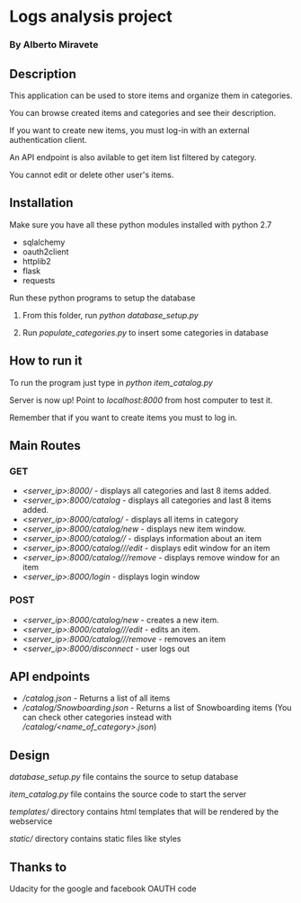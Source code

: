 Logs analysis project
=====================

### By Alberto Miravete

## Description

This application can be used to store items and organize them in categories.

You can browse created items and categories and see their description.

If you want to create new items, you must log-in with an external authentication client.

An API endpoint is also avilable to get item list filtered by category.

You cannot edit or delete other user's items.

## Installation

Make sure you have all these python modules installed with python 2.7

+ sqlalchemy
+ oauth2client
+ httplib2
+ flask
+ requests

Run these python programs to setup the database

1. From this folder, run *python database_setup.py*

2. Run *populate_categories.py* to insert some categories in database

## How to run it

To run the program just type in *python item_catalog.py*

Server is now up! Point to *localhost:8000* from host computer to test it.

Remember that if you want to create items you must to log in.

## Main Routes

### GET
+ *<server_ip>:8000/* - displays all categories and last 8 items added.
+ *<server_ip>:8000/catalog* - displays all categories and last 8 items added.
+ *<server_ip>:8000/catalog/<category>* - displays all items in category
+ *<server_ip>:8000/catalog/new* - displays new item window.
+ *<server_ip>:8000/catalog/<category>/<item>* - displays information about an item
+ *<server_ip>:8000/catalog/<category>/<item>/edit* - displays edit window for an item
+ *<server_ip>:8000/catalog/<category>/<item>/remove* - displays remove window for an item
+ *<server_ip>:8000/login* - displays login window

### POST
+ *<server_ip>:8000/catalog/new* - creates a new item.
+ *<server_ip>:8000/catalog/<category>/<item>/edit* - edits an item.
+ *<server_ip>:8000/catalog/<category>/<item>/remove* - removes an item
+ *<server_ip>:8000/disconnect* - user logs out


## API endpoints

+ */catalog.json* - Returns a list of all items
+ */catalog/Snowboarding.json* - Returns a list of Snowboarding items (You can check other categories instead with */catalog/<name_of_category>.json*)

## Design

*database_setup.py* file contains the source to setup database

*item_catalog.py* file contains the source code to start the server

*templates/* directory contains html templates that will be rendered by the webservice

*static/* directory contains static files like styles

## Thanks to

Udacity for the google and facebook OAUTH code